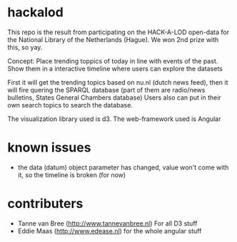 # hackalod

This repo is the result from participating on the HACK-A-LOD open-data for the National Library of the Netherlands (Hague).
We won 2nd prize with this, so yay.

Concept: Place trending toppics of today in line with events of the past. Show them in a interactive timeline where users can explore the datasets

First it will get the trending topics based on nu.nl (dutch news feed), then it will fire quering the SPARQL database 
(part of them are radio/news bulletins, States General Chambers database)
Users also can put in their own search topics to search the database.

The visualization library used is d3. The web-framework used is Angular

# known issues
- the data (datum) object parameter has changed, value won't come with it, so the timeline is broken (for now)


# contributers
- Tanne van Bree (http://www.tannevanbree.nl) For all D3 stuff
- Eddie Maas (http://www.edease.nl) for the whole angular stuff



